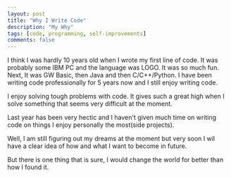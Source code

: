 ```yaml
---
layout: post
title: "Why I Write Code"
description: "My Why"
tags: [code, programming, self-improvements]
comments: false
---
```


I think I was hardly 10 years old when I wrote my first line of code. It was probably some IBM PC and the language was LOGO. 
It was so much fun. Next, It was GW Basic, then Java and then C/C++/Python. I have been writing code professionally for 5 years now 
and I still enjoy writing code. 

I enjoy solving tough problems with code. It gives such a great high when I solve something that seems very difficult at the moment.

Last year has been very hectic and I haven't given much time on writing code on things I enjoy personally the most(side projects).

Well, I am still figuring out my dreams at the moment but very soon I wil have a clear idea of how and what I want to become in future.

But there is one thing that is sure, I would change the world for better than how I found it. 
